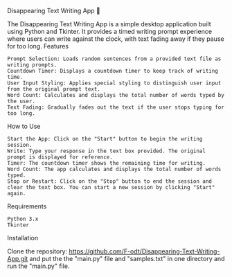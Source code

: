Disappearing Text Writing App 📝

The Disappearing Text Writing App is a simple desktop application built using Python and Tkinter. 
It provides a timed writing prompt experience where users can write against the clock, with text fading away if they pause for too long.
Features

    Prompt Selection: Loads random sentences from a provided text file as writing prompts.
    Countdown Timer: Displays a countdown timer to keep track of writing time.
    User Input Styling: Applies special styling to distinguish user input from the original prompt text.
    Word Count: Calculates and displays the total number of words typed by the user.
    Text Fading: Gradually fades out the text if the user stops typing for too long.

How to Use

    Start the App: Click on the "Start" button to begin the writing session.
    Write: Type your response in the text box provided. The original prompt is displayed for reference.
    Timer: The countdown timer shows the remaining time for writing.
    Word Count: The app calculates and displays the total number of words typed.
    Stop or Restart: Click on the "Stop" button to end the session and clear the text box. You can start a new session by clicking "Start" again.

Requirements

    Python 3.x
    Tkinter 

Installation

   Clone the repository: https://github.com/F-odt/Disappearing-Text-Writing-App.git
   and put the the "main.py" file and "samples.txt" in one directory and run the "main.py" file.
   
